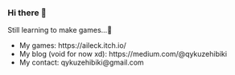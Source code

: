 ### Hi there 👋
Still learning to make games...:space_invader:<br> 
<ul>
  <li>My games: https://aileck.itch.io/</li>
  <li>My blog (void for now xd): https://medium.com/@qykuzehibiki</li>
  <li>My contact: qykuzehibiki@gmail.com</li>
</ul>
